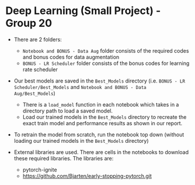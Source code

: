 # Deep Learning (Small Project) - Group 20
- There are 2 folders:
  - `Notebook and BONUS - Data Aug` folder consists of the required codes and bonus codes for data augmentation
  - `BONUS - LR Scheduler` folder consists of the bonus codes for learning rate scheduler
- Our best models are saved in the `Best_Models` directory (i.e. `BONUS - LR Scheduler/Best_Models` and `Notebook and BONUS - Data Aug/Best_Models`)
  - There is a `load_model` function in each notebook which takes in a directory path to load a saved model.
  - Load our trained models in the `Best_Models` directory to recreate the exact train model and performance results as shown in our report.
- To retrain the model from scratch, run the notebook top down (without loading our trained models in the `Best_Models` directory)

- External libraries are used. There are cells in the notebooks to download these required libraries. The libraries are:
  - pytorch-ignite
  - https://github.com/Bjarten/early-stopping-pytorch.git
